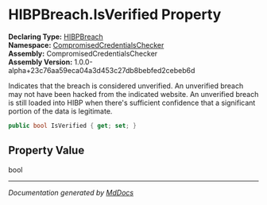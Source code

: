 ﻿<!--  
  <auto-generated>   
    The contents of this file were generated by a tool.  
    Changes to this file may be list if the file is regenerated  
  </auto-generated>   
-->

# HIBPBreach.IsVerified Property

**Declaring Type:** [HIBPBreach](../index.md)  
**Namespace:** [CompromisedCredentialsChecker](../../index.md)  
**Assembly:** CompromisedCredentialsChecker  
**Assembly Version:** 1.0.0\-alpha+23c76aa59eca04a3d453c27db8bebfed2cebeb6d

Indicates that the breach is considered unverified. An unverified breach may not have been hacked from the indicated website. An unverified breach is still loaded into HIBP when there's sufficient confidence that a significant portion of the data is legitimate.

```csharp
public bool IsVerified { get; set; }
```

## Property Value

bool

___

*Documentation generated by [MdDocs](https://github.com/ap0llo/mddocs)*
